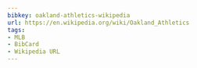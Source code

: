 ```yaml
---
bibkey: oakland-athletics-wikipedia
url: https://en.wikipedia.org/wiki/Oakland_Athletics
tags:
- MLB
- BibCard
- Wikipedia URL
---
```


